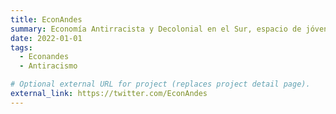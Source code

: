 ```yaml
---
title: EconAndes
summary: Economía Antirracista y Decolonial en el Sur, espacio de jóvenes economistas dispuestxs a ampliar el debate académico y las políticas públicas.
date: 2022-01-01
tags:
  - Econandes
  - Antiracismo

# Optional external URL for project (replaces project detail page).
external_link: https://twitter.com/EconAndes
---
```

